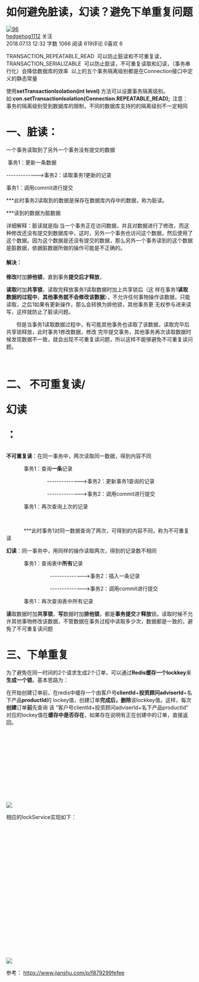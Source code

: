 <div class="article">
<h1 class="title">如何避免脏读，幻读？避免下单重复问题</h1>

<!-- 作者区域 -->
<div class="author">
<a class="avatar" href="/u/810674a080bf">
<img src="//upload.jianshu.io/users/upload_avatars/9930763/6ad01f39-db15-4c83-9502-daf43081b9b3.jpg?imageMogr2/auto-orient/strip|imageView2/1/w/96/h/96" alt="96">
</a>          <div class="info">
<span class="name"><a href="/u/810674a080bf">hedgehog1112</a></span>
<!-- 关注用户按钮 -->
<a class="btn btn-success follow"><i class="iconfont ic-follow"></i><span>关注</span></a>
<!-- 文章数据信息 -->
<div class="meta">
<!-- 简书钻 -->
<!-- 如果文章更新时间大于发布时间，那么使用 tooltip 显示更新时间 -->
<span class="publish-time">2018.07.13 12:32</span>
<span class="wordage">字数 1066</span>
<span class="views-count">阅读 619</span><span class="comments-count">评论 0</span><span class="likes-count">喜欢 6</span></div>
</div>
<!-- 如果是当前作者，加入编辑按钮 -->
</div>


<!-- 文章内容 -->
<div data-note-content="" class="show-content">
<div class="show-content-free">
<p>TRANSACTION_REPEATABLE_READ&nbsp; 可以防止脏读和不可重复读，
&nbsp;&nbsp;&nbsp; &nbsp;&nbsp;&nbsp; TRANSACTION_SERIALIZABLE&nbsp; 可以防止脏读，不可重复读取和幻读，（事务串行化）会降低数据库的效率&nbsp; 以上的五个事务隔离级别都是在Connection接口中定义的静态常量</p><p>使用<b>setTransactionIsolation(int level) </b>方法可以设置事务隔离级别。
&nbsp;&nbsp;&nbsp; &nbsp;&nbsp;&nbsp; 如:<b>con.setTransactionIsolation(Connection.REPEATABLE_READ);&nbsp; </b>注意：事务的隔离级别受到数据库的限制，不同的数据库支持的的隔离级别不一定相同</p><h1>一、脏读：</h1><p>一个事务读取到了另外一个事务没有提交的数据</p><p>&nbsp;事务1：更新一条数据</p><p>-------------&gt;事务2：读取事务1更新的记录</p><p>事务1：调用commit进行提交</p><p>***此时事务2读取到的数据是保存在数据库内存中的数据，称为脏读。</p><p>***读到的数据为脏数据</p><p>详细解释：脏读就是指:当一个事务正在访问数据，并且对数据进行了修改，而这种修改还没有提交到数据库中，这时，另外一个事务也访问这个数据，然后使用了这个数据。因为这个数据是还没有提交的数据，那么另外一个事务读到的这个数据是脏数据，依据脏数据所做的操作可能是不正确的。</p><h4>解决：</h4><p><b>修改</b>时加<b>排他锁</b>，直到事务<b>提交后才释放</b>，</p><p><b>读取</b>时加<b>共享锁</b>，读取完释放事务1读取数据时加上共享锁后（这 样在事务1<b>读取数据的过程中</b>，<b>其他事务就不会修改该数据</b>），不允许任何事物操作该数据，只能读取，之后1如果有更新操作，那么会转换为排他锁，其他事务更 无权参与进来读写，这样就防止了脏读问题。</p><p>&nbsp;&nbsp;&nbsp;&nbsp;&nbsp;&nbsp; 但是当事务1读取数据过程中，有可能其他事务也读取了该数据，读取完毕后共享锁释放，此时事务1修改数据，修改 完毕提交事务，其他事务再次读取数据时候发现数据不一致，就会出现不可重复读问题，所以这样不能够避免不可重复读问题。</p><p><br></p><h1>二、 不可重复读/

幻读

：</h1><p><b>不可重复读</b>：在同一事务中，两次读取同一数据，得到内容不同</p><p>&nbsp;&nbsp;&nbsp; &nbsp;&nbsp;&nbsp; &nbsp;&nbsp;&nbsp; 事务1：查询<b>一条</b>记录</p><p>&nbsp;&nbsp;&nbsp; &nbsp;&nbsp;&nbsp; &nbsp;&nbsp;&nbsp; &nbsp;&nbsp;&nbsp; &nbsp;&nbsp;&nbsp;&nbsp;&nbsp;&nbsp;&nbsp;&nbsp;&nbsp;&nbsp;&nbsp; --------------&gt;事务2：更新事务1查询的记录</p><p>&nbsp;&nbsp;&nbsp; &nbsp;&nbsp;&nbsp; &nbsp;&nbsp;&nbsp; &nbsp;&nbsp;&nbsp; &nbsp;&nbsp;&nbsp;&nbsp;&nbsp;&nbsp;&nbsp;&nbsp;&nbsp;&nbsp;&nbsp; --------------&gt;事务2：调用commit进行提交</p><p>&nbsp;&nbsp;&nbsp; &nbsp;&nbsp;&nbsp; &nbsp;&nbsp;&nbsp; 事务1：再次查询上次的记录</p><p><br></p><p>&nbsp;&nbsp;&nbsp; &nbsp;&nbsp;&nbsp; &nbsp;&nbsp;&nbsp; ***此时事务1对同一数据查询了两次，可得到的内容不同，称为不可重复读</p><p><b>幻读</b>：同一事务中，用同样的操作读取两次，得到的记录数不相同</p><p>&nbsp;&nbsp;&nbsp; &nbsp;&nbsp;&nbsp; &nbsp;&nbsp;&nbsp; 事务1：查询表中<b>所有</b>记录</p><p>&nbsp;&nbsp;&nbsp; &nbsp;&nbsp;&nbsp; &nbsp;&nbsp;&nbsp; &nbsp;&nbsp;&nbsp;&nbsp;&nbsp;&nbsp;&nbsp;&nbsp;&nbsp;&nbsp;&nbsp;&nbsp;&nbsp;&nbsp;&nbsp;&nbsp;&nbsp; --------------&gt;事务2：插入一条记录</p><p>&nbsp;&nbsp;&nbsp; &nbsp;&nbsp;&nbsp; &nbsp;&nbsp;&nbsp; &nbsp;&nbsp;&nbsp;&nbsp;&nbsp;&nbsp;&nbsp;&nbsp;&nbsp;&nbsp;&nbsp;&nbsp;&nbsp;&nbsp;&nbsp;&nbsp;&nbsp; --------------&gt;事务2：调用commit进行提交</p><p>&nbsp;&nbsp;&nbsp; &nbsp;&nbsp;&nbsp; &nbsp;&nbsp;&nbsp; 事务1：再次查询表中所有记录</p><p><b>读</b>取数据时加<b>共享锁</b>，<b>写</b>数据时加<b>排他锁</b>，都是<b>事务提交</b>才<b>释放</b>锁。读取时候不允许其他事物修改该数据，不管数据在事务过程中读取多少次，数据都是一致的，避免了不可重复读问题</p><h1>三、下单重复</h1><p>为了避免在同一时间的2个请求生成2个订单，可以通过<b>Redis缓存一个lockkey</b>来<b>生成一个锁</b>。基本思路为：</p><p>在开始创建订单前，在redis中缓存一个由客户号<b>clientId</b>+<b>投资顾问adviserId</b>+名下产品<b>productId</b>的 lockey值，创建订单<b>完成后，删除</b>该lockkey值。这样，每次<b>创建</b>订单<b>前</b>先查询 该 “客户号clientId+投资顾问adviserId+名下产品productId” 对应的lockey值在<b>缓存中是否存在</b>，如果存在说明有正在创建中的订单，直接返回。</p><div class="image-package">
<div class="image-container" style="max-width: 700px; max-height: 316px; background-color: transparent;">
<div class="image-container-fill" style="padding-bottom: 37.84%;"></div>
<div class="image-view" data-width="835" data-height="316"><img data-original-src="//upload-images.jianshu.io/upload_images/9930763-f15217d1554d0942.png" data-original-width="835" data-original-height="316" data-original-format="image/png" data-original-filesize="30993" class="" style="cursor: zoom-in;" src="//upload-images.jianshu.io/upload_images/9930763-f15217d1554d0942.png?imageMogr2/auto-orient/strip%7CimageView2/2/w/835/format/webp"></div>
</div>
<div class="image-caption"></div>
</div><p>相应的lockService实现如下：</p><div class="image-package">
<div class="image-container" style="max-width: 700px; max-height: 553px; background-color: transparent;">
<div class="image-container-fill" style="padding-bottom: 70.54%;"></div>
<div class="image-view" data-width="784" data-height="553"><img data-original-src="//upload-images.jianshu.io/upload_images/9930763-f85a8cebbae4dd45.png" data-original-width="784" data-original-height="553" data-original-format="image/png" data-original-filesize="53377" class="" style="cursor: zoom-in;" src="//upload-images.jianshu.io/upload_images/9930763-f85a8cebbae4dd45.png?imageMogr2/auto-orient/strip%7CimageView2/2/w/784/format/webp"></div>
</div>
<div class="image-caption"></div>
</div>
</div>
</div>
</div>

参考：
https://www.jianshu.com/p/f879299fefee